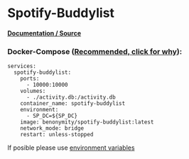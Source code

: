 # **Spotify-Buddylist**

#### [Documentation / Source](https://github.com/benonymity/spotify-buddylist)

### Docker-Compose ([Recommended, click for why](https://docs.docker.com/compose/intro/features-uses/)):

```
services:
  spotify-buddylist:
    ports:
      - 10000:10000
    volumes:
      - ./activity.db:/activity.db
    container_name: spotify-buddylist
    environment:
      - SP_DC=${SP_DC}
    image: benonymity/spotify-buddylist:latest
    network_mode: bridge
    restart: unless-stopped
```

If posible please use [environment variables](https://docs.docker.com/compose/environment-variables/set-environment-variables/)